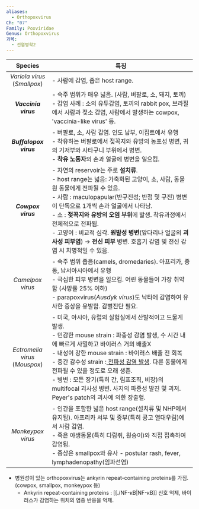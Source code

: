 ```yaml
---
aliases:
  - Orthopoxvirus
Ch: "07"
Family: Poxviridae
Genus: Orthopoxvirus
과목:
  - 전염병학2
---
```


|              Species              | 특징                                                                                                                                                                                                                                                                                                            |
| :-------------------------------: | ------------------------------------------------------------------------------------------------------------------------------------------------------------------------------------------------------------------------------------------------------------------------------------------------------------- |
|  *Variola virus*<br>(*Smallpox*)  | - 사람에 감염, 좁은 host range.                                                                                                                                                                                                                                                                                      |
|       ***Vaccinia virus***        | - 숙주 범위가 매우 넓음. (사람, 버팔로, 소, 돼지, 토끼)<br>- 감염 사례 : 소의 유두감염, 토끼의 rabbit pox, 브라질에서 사람과 젖소 감염, 사람에서 발생하는 cowpox, 'vaccinia-like virus' 등.                                                                                                                                                                        |
|      ***Buffalopox virus***       | - 버팔로, 소, 사람 감염. 인도 남부, 이집트에서 유행<br>- 착유하는 버팔로에서 젖꼭지와 유방의 농포성 병변, 귀의 기저부와 사타구니 부위에서 병변. <br>- **착유 노동자**의 손과 얼굴에 병변을 일으킴.                                                                                                                                                                                     |
|        ***Cowpox virus***         | - 자연의 reservoir는 주로 **설치류**.<br>- host range는 넓음: 가축화된 고양이, 소, 사람, 동물원 동물에게 전파될 수 있음.<br>- 사람 : maculopapular(반구진성; 반점 및 구진) 병변이 단독으로 1개씩 손과 얼굴에서 나타남.<br>- 소 : **젖꼭지와 유방의 오염 부위**에 발생. 착유과정에서 전체적으로 전파됨.<br>- 고양이 : 비교적 심각. **원발성 병변**(앞다리나 얼굴의 **괴사성 피부염**) → **전신 피부** 병변. 호흡기 감염 및 전신 감염 시 치명적일 수 있음.     |
|         *Camelpox virus*          | - 숙주 범위 좁음(camels, dromedaries).  아프리카, 중동, 남서아시아에서 유행<br>- 극심한 피부 병변을 일으킴. 어린 동물들이 가장 취약함 (사망률 25% 이하)<br>- parapoxvirus(*Ausdyk virus*)도 낙타에 감염하여 유사한 증상을 유발함. 감별진단 필요.                                                                                                                                     |
| *Ectromelia virus*<br>(*Mouspox*) | - 미국, 아시아, 유럽의 실험실에서 산발적이고 드물게 발생.<br>- 민감한 mouse strain : 파종성 감염 발생, 수 시간 내에 빠르게 사멸하고 바이러스 거의 배출X<br>- 내성이 강한 mouse strain : 바이러스 배출 전 회복<br>- 중간 감수성 strain :<u> 전파성 감염 발생</u>. 다른 동물에게 전파될 수 있을 정도로 오래 생존.<br>- 병변 : 모든 장기(특히 간, 림프조직, 비장)의 multifocal 괴사성 병변. 사지의 파종성 발진 및 괴저. Peyer's patch의 괴사에 의한 장출혈. |
|         *Monkeypox virus*         | - 인간을 포함한 넓은 host range(설치류 및 NHP에서 유지됨). 아프리카 서부 및 중부(특히 콩고 열대우림)에서 사람 감염.<br>- 죽은 야생동물(특히 다람쥐, 원숭이)와 직접 접촉하여 감염됨.<br>- 증상은 smallpox와 유사 - postular rash, fever, lymphadenopathy(임파선염)                                                                                                                       |
- 병원성이 있는 orthopoxvirus는 ankyrin repeat-containing proteins를 가짐. (cowpox, smallpox, monkeypox 등)
	- Ankyrin repeat-containing proteins : [[./NF-κB|NF-κB]] 신호 억제, 바이러스가 감염하는 위치의 염증 반응을 억제.
